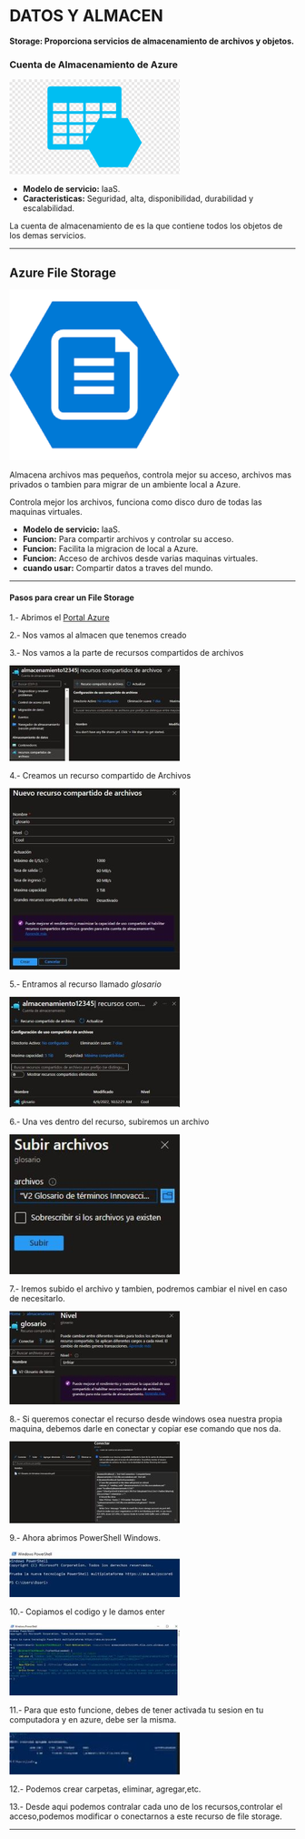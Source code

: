 # DATOS Y ALMACEN

**Storage: Proporciona servicios de almacenamiento de archivos y objetos.**

### Cuenta de Almacenamiento de Azure

![Almacenamiento de Azure](Imagenes/azurealmacenamiento1.png)

- **Modelo de servicio:** IaaS.
- **Caracteristicas:** Seguridad, alta, disponibilidad, durabilidad y escalabilidad.

La cuenta de almacenamiento de es la que contiene todos los objetos de los demas servicios.

-----------------------------------------------------------------------------------

## Azure File Storage

![Azure File Storage](Imagenes/azureFileStorage1.png)

Almacena archivos mas pequeños, controla mejor su acceso, archivos mas privados o tambien para migrar de un ambiente local a Azure.

Controla mejor los archivos, funciona como disco duro de todas las maquinas virtuales.

- **Modelo de servicio:** IaaS.
- **Funcion:** Para compartir archivos y controlar su acceso.
- **Funcion:** Facilita la migracion de local a Azure.
- **Funcion:** Acceso de archivos desde varias maquinas virtuales.
- **cuando usar:** Compartir datos a traves del mundo.

---------------------------------------------------

#### Pasos para crear un File Storage

1.- Abrimos el [Portal Azure](https://portal.azure.com/)

2.- Nos vamos al almacen que tenemos creado

3.- Nos vamos a la parte de recursos compartidos de archivos

![Recursos Compartidos](Imagenes/recursoscompartidos.JPG)

4.- Creamos un recurso compartido de Archivos

![Creamos un Recurso Compartido](Imagenes/creamosunrecursocompartido.JPG)

5.- Entramos al recurso llamado *glosario*

![Entrar al Recurso](Imagenes/glosario.JPG)

6.- Una ves dentro del recurso, subiremos un archivo 

![Subir Archivo](Imagenes/subirarchivoaGlosario.JPG)

7.- Iremos subido el archivo y tambien, podremos cambiar el nivel en caso de necesitarlo.

![Podremos Cambiar el nivel](Imagenes/cambiodenivel.JPG)

8.- Si queremos conectar el recurso desde  windows osea nuestra propia maquina, debemos darle en conectar y copiar ese comando que nos da.

![Conecta](Imagenes/conectarawindows.JPG)

9.- Ahora abrimos PowerShell Windows.

![PowerShell](Imagenes/windowsPowerShell.JPG)

10.- Copiamos el codigo y le damos enter

![Codigo](Imagenes/codigoenpowershell.JPG)

11.- Para que esto funcione, debes de tener activada tu sesion en tu computadora y en azure, debe ser la misma.

![Ahi esta](Imagenes/ahiestaelarchivo.JPG)

12.- Podemos crear carpetas, eliminar, agregar,etc.

13.- Desde aqui podemos contralar cada uno de los recursos,controlar el acceso,podemos modificar o  conectarnos a este recurso de file storage.

-----------------------------------------------------------------------------------
